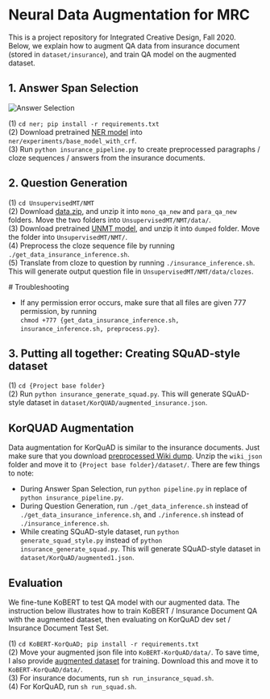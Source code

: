 # Neural Data Augmentation for MRC

This is a project repository for Integrated Creative Design, Fall 2020.  
Below, we explain how to augment QA data from insurance document (stored in `dataset/insurance`), and train QA model on the augmented dataset.

## 1. Answer Span Selection
![Answer Selection](https://raw.githubusercontent.com/sharkmir1/integrated_creative_design/main/answer.png)

(1) `cd ner; pip install -r requirements.txt`  
(2) Download pretrained [NER model](https://drive.google.com/open?id=1FDLe3SUOVG7Xkh5mzstCWWTYZPtlOIK8) into `ner/experiments/base_model_with_crf`.  
(3) Run `python insurance_pipeline.py` to create preprocessed paragraphs / cloze sequences / answers from the insurance documents.

## 2. Question Generation
(1) `cd UnsupervisedMT/NMT`  
(2) Download [data.zip](https://drive.google.com/file/d/1JNwb4tPGaoTrlERqL5WVDZ4V_vayYZZ3/view?usp=sharing), and unzip it into `mono_qa_new` and `para_qa_new` folders. Move the two folders into `UnsupervisedMT/NMT/data/`.  
(3) Download pretrained [UNMT model](https://drive.google.com/file/d/1q-OqeQj_2NR5C_0wysFn82egUVkP8-8J/view?usp=sharing), and unzip it into `dumped` folder. Move the folder into `UnsupervisedMT/NMT/`.  
(4) Preprocess the cloze sequence file by running `./get_data_insurance_inference.sh`.  
(5) Translate from cloze to question by running `./insurance_inference.sh`. This will generate output question file in `UnsupervisedMT/NMT/data/clozes`.

\# Troubleshooting
- If any permission error occurs, make sure that all files are given 777 permission, by running   
`chmod +777 {get_data_insurance_inference.sh, insurance_inference.sh, preprocess.py}`.

## 3. Putting all together: Creating SQuAD-style dataset
(1) `cd {Project base folder}`  
(2) Run `python insurance_generate_squad.py`. This will generate SQuAD-style dataset in `dataset/KorQUAD/augmented_insurance.json`.  


## KorQUAD Augmentation
Data augmentation for KorQuAD is similar to the insurance documents. Just make sure that you download [preprocessed Wiki dump](https://drive.google.com/file/d/1qFqZgkiWBfu-das511OkhgTru4M0T3QB/view?usp=sharing). Unzip the `wiki_json` folder and move it to `{Project base folder}/dataset/`. There are few things to note: 
- During Answer Span Selection, run `python pipeline.py` in replace of `python insurance_pipeline.py`.  
- During Question Generation, run `./get_data_inference.sh` instead of `./get_data_insurance_inference.sh`, and `./inference.sh` instead of `./insurance_inference.sh`.  
- While creating SQuAD-style dataset, run `python generate_squad_style.py` instead of `python insurance_generate_squad.py`. This will generate SQuAD-style dataset in `dataset/KorQuAD/augmented1.json`.


## Evaluation
We fine-tune KoBERT to test QA model with our augmented data. The instruction below illustrates how to train KoBERT / Insurance Document QA with the augmented dataset, then evaluating on KorQuAD dev set / Insurance Document Test Set.

(1) `cd KoBERT-KorQuAD; pip install -r requirements.txt`  
(2) Move your augmented json file into `KoBERT-KorQuAD/data/`. To save time, I also provide [augmented dataset](https://drive.google.com/file/d/1j5GqfEXNaeGECBMCcKSq8Tc1fsQs3O0J/view?usp=sharing) for training. Download this and move it to `KoBERT-KorQuAD/data/`.  
(3) For insurance documents, run `sh run_insurance_squad.sh`.  
(4) For KorQuAD, run `sh run_squad.sh`.

